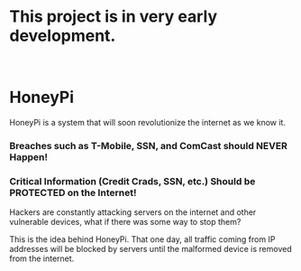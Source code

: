 <h1>This project is in very early development.</h1>

</br>
<h1>HoneyPi</h1>
<p>HoneyPi is a system that will soon revolutionize the internet as we know it. </p>
<h3>Breaches such as T-Mobile, SSN, and ComCast should NEVER Happen!</h3>
<h3>Critical Information (Credit Crads, SSN, etc.) Should be PROTECTED on the Internet!</h3>
<p>Hackers are constantly attacking servers on the internet and other vulnerable devices, what if there was some way to stop them?</p>
<p>This is the idea behind HoneyPi. That one day, all traffic coming from IP addresses will be blocked by servers until the malformed device is removed from the internet. </p>

